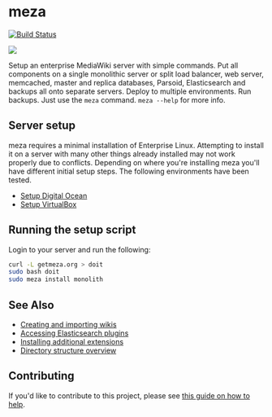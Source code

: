 # meza

[![Build Status](https://travis-ci.org/enterprisemediawiki/meza.svg?branch=dev)](https://travis-ci.org/enterprisemediawiki/meza)

<img src="https://raw.githubusercontent.com/enterprisemediawiki/meza/dev/manual/commands.gif">

Setup an enterprise MediaWiki server with simple commands. Put all components on a single monolithic server or split load balancer, web server, memcached, master and replica databases, Parsoid, Elasticsearch and backups all onto separate servers. Deploy to multiple environments. Run backups. Just use the `meza` command. `meza --help` for more info.

## Server setup

meza requires a minimal installation of Enterprise Linux. Attempting to install it on a server with many other things already installed may not work properly due to conflicts. Depending on where you're installing meza you'll have different initial setup steps. The following environments have been tested.

* [Setup Digital Ocean](manual/SetupDigitalOcean.md)
* [Setup VirtualBox](manual/1.0-SettingUpVirtualBox.md)

## Running the setup script

Login to your server and run the following:

```bash
curl -L getmeza.org > doit
sudo bash doit
sudo meza install monolith
```

## See Also

* [Creating and importing wikis](manual/AddingWikis.md)
* [Accessing Elasticsearch plugins](manual/ElasticsearchPlugins.md)
* [Installing additional extensions](manual/installing-additional-extensions.md)
* [Directory structure overview](manual/DirectoryStructure.md)

## Contributing

If you'd like to contribute to this project, please see [this guide on how to help](CONTRIBUTING.md).
